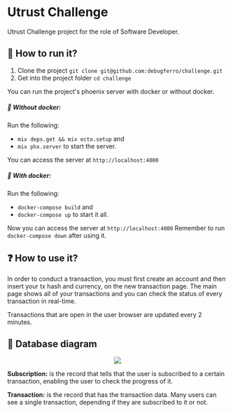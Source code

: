 # Utrust Challenge

Utrust Challenge project for the role of Software Developer.

## 🚀 How to run it?

1. Clone the project `git clone git@github.com:debugferro/challenge.git`
2. Get into the project folder `cd challenge`

You can run the project's phoenix server with docker or without docker.

##### 🤖 Without docker:

Run the following:

- `mix deps.get && mix ecto.setup` and
- `mix phx.server` to start the server.

You can access the server at `http://localhost:4000`

##### 🐳 With docker:

Run the following:

- `docker-compose build` and
- `docker-compose up` to start it all.

Now you can access the server at `http://localhost:4000`
Remember to run `docker-compose down` after using it.

## ❓ How to use it?

In order to conduct a transaction, you must first create an account and then insert your tx hash and currency, on the new transaction page. 
The main page shows all of your transactions and you can check the status of every transaction in real-time.

Transactions that are open in the user browser are updated every 2 minutes.

## 💾 Database diagram

<p align="center">
   <img src="https://i.imgur.com/4iIU7hb.png">
</p>

**Subscription:** is the record that tells that the user is subscribed to a certain transaction, enabling the user to check the progress of it.

**Transaction:** is the record that has the transaction data. Many users can see a single transaction, depending if they are subscribed to it or not.
